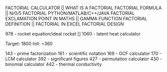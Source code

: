 FACTORIAL CALCULATOR || WHAT IS A FACTORIAL 
FACTORIAL FORMULA || N/0/5 FACTORIAL 
PYTHON/MATLAB/C++/JAVA FACTORIAL 
EXCLAMATION POINT IN MATHS || GAMMA FUNCTION 
FACTORIAL DEFINITION || FACTORIAL IN EXCEL 
FACTORIAL DESIGN

978 - rocket equation/ideal rocket
[] 1060 - latent heat calculator

Target: 1800
Init: ~360

143 - prime factorization
161 - scientific notation
169 - GCF calculator
170 - LCM calculator
392 - significant figures
427 - permutation calculator
430 - binomial calculator
442 - thermal conductivity
